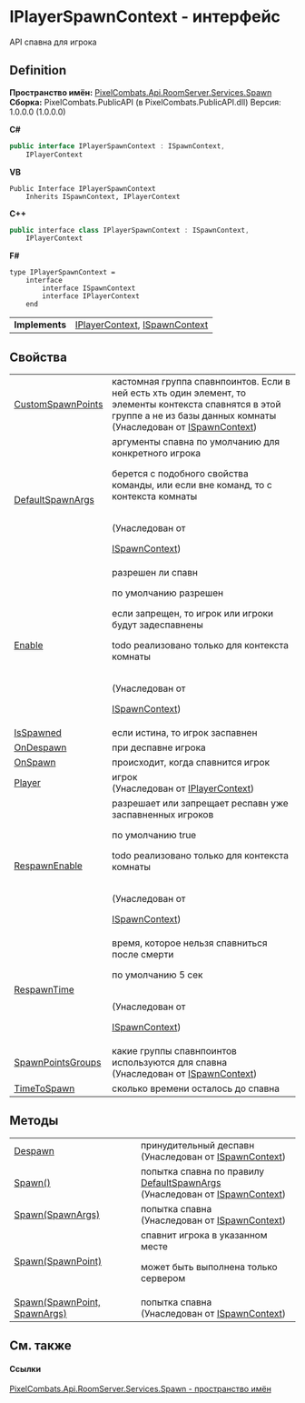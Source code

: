 # IPlayerSpawnContext - интерфейс


API спавна для игрока



## Definition
**Пространство имён:** <a href="0971793b-47eb-58b2-d7a8-6c570042d7d9">PixelCombats.Api.RoomServer.Services.Spawn</a>  
**Сборка:** PixelCombats.PublicAPI (в PixelCombats.PublicAPI.dll) Версия: 1.0.0.0 (1.0.0.0)

**C#**
``` C#
public interface IPlayerSpawnContext : ISpawnContext, 
	IPlayerContext
```
**VB**
``` VB
Public Interface IPlayerSpawnContext
	Inherits ISpawnContext, IPlayerContext
```
**C++**
``` C++
public interface class IPlayerSpawnContext : ISpawnContext, 
	IPlayerContext
```
**F#**
``` F#
type IPlayerSpawnContext = 
    interface
        interface ISpawnContext
        interface IPlayerContext
    end
```

<table><tr><td><strong>Implements</strong></td><td><a href="a8c6f3fa-ac3b-6342-34e8-bdd1baed6b28">IPlayerContext</a>, <a href="c63de599-658c-3853-3ceb-8251d961bf63">ISpawnContext</a></td></tr>
</table>



## Свойства
<table>
<tr>
<td><a href="f4fe81a8-c9c3-941f-cb82-66ebeab91ec3">CustomSpawnPoints</a></td>
<td>кастомная группа спавнпоинтов. Если в ней есть хть один элемент, то элементы контекста спавнятся в этой группе а не из базы данных комнаты<br />(Унаследован от <a href="c63de599-658c-3853-3ceb-8251d961bf63">ISpawnContext</a>)</td></tr>
<tr>
<td><a href="81954c34-0c08-0a3a-484f-c59f84fc51cb">DefaultSpawnArgs</a></td>
<td>аргументы спавна по умолчанию для конкретного игрока <p>берется с подобного свойства команды, или если вне команд, то с контекста комнаты</p><br />(Унаследован от <a href="c63de599-658c-3853-3ceb-8251d961bf63">

ISpawnContext</a>)</td></tr>
<tr>
<td><a href="b889cb58-1b6a-70b8-6b7c-6bb2a1256ccc">Enable</a></td>
<td>разрешен ли спавн <p>по умолчанию разрешен</p><p>

если запрещен, то игрок или игроки будут задеспавнены</p><p>

todo реализовано только для контекста комнаты</p><br />(Унаследован от <a href="c63de599-658c-3853-3ceb-8251d961bf63">

ISpawnContext</a>)</td></tr>
<tr>
<td><a href="acfc1a75-3df4-3af8-f712-c592d55536a3">IsSpawned</a></td>
<td>если истина, то игрок заспавнен</td></tr>
<tr>
<td><a href="a8319642-49c7-7c1b-5c37-d22999939d8e">OnDespawn</a></td>
<td>при деспавне игрока</td></tr>
<tr>
<td><a href="ec8d6237-24f5-dc5a-1205-81e515b9768d">OnSpawn</a></td>
<td>происходит, когда спавнится игрок</td></tr>
<tr>
<td><a href="6abdfe86-6da1-4e24-75f1-1be16ffbb7c6">Player</a></td>
<td>игрок<br />(Унаследован от <a href="a8c6f3fa-ac3b-6342-34e8-bdd1baed6b28">IPlayerContext</a>)</td></tr>
<tr>
<td><a href="d1d92233-aa7f-5f04-2f5c-503a40903fb3">RespawnEnable</a></td>
<td>разрешает или запрещает респавн уже заспавненных игроков <p>по умолчанию true</p><p>

todo реализовано только для контекста комнаты</p><br />(Унаследован от <a href="c63de599-658c-3853-3ceb-8251d961bf63">

ISpawnContext</a>)</td></tr>
<tr>
<td><a href="86152412-a824-365b-fe6b-3905cb6cf786">RespawnTime</a></td>
<td>время, которое нельзя спавниться после смерти <p>по умолчанию 5 сек</p><br />(Унаследован от <a href="c63de599-658c-3853-3ceb-8251d961bf63">

ISpawnContext</a>)</td></tr>
<tr>
<td><a href="9b9e1a52-bb34-c5e8-3d69-aa8aef0b3311">SpawnPointsGroups</a></td>
<td>какие группы спавнпоинтов используются для спавна<br />(Унаследован от <a href="c63de599-658c-3853-3ceb-8251d961bf63">ISpawnContext</a>)</td></tr>
<tr>
<td><a href="89135a79-e053-0b11-f837-114978482a68">TimeToSpawn</a></td>
<td>сколько времени осталось до спавна</td></tr>
</table>

## Методы
<table>
<tr>
<td><a href="656cc9fb-67f7-2a36-ba47-7b6966c84610">Despawn</a></td>
<td>принудительный деспавн<br />(Унаследован от <a href="c63de599-658c-3853-3ceb-8251d961bf63">ISpawnContext</a>)</td></tr>
<tr>
<td><a href="8d1f9aba-4e84-395e-4982-2c43987c6b58">Spawn()</a></td>
<td>попытка спавна по правилу <a href="81954c34-0c08-0a3a-484f-c59f84fc51cb">DefaultSpawnArgs</a><br />(Унаследован от <a href="c63de599-658c-3853-3ceb-8251d961bf63">ISpawnContext</a>)</td></tr>
<tr>
<td><a href="46b1fb11-b44c-81e5-c469-5f6a9ae17d48">Spawn(SpawnArgs)</a></td>
<td>попытка спавна<br />(Унаследован от <a href="c63de599-658c-3853-3ceb-8251d961bf63">ISpawnContext</a>)</td></tr>
<tr>
<td><a href="eb2ebbd1-7a1b-c51e-3a60-a6921ab9ccac">Spawn(SpawnPoint)</a></td>
<td>спавнит игрока в указанном месте <p>может быть выполнена только сервером</p></td></tr>
<tr>
<td><a href="ba3b5e24-57b5-1a33-87bd-e1b24e7ce265">Spawn(SpawnPoint, SpawnArgs)</a></td>
<td>попытка спавна<br />(Унаследован от <a href="c63de599-658c-3853-3ceb-8251d961bf63">ISpawnContext</a>)</td></tr>
</table>

## См. также


#### Ссылки
<a href="0971793b-47eb-58b2-d7a8-6c570042d7d9">PixelCombats.Api.RoomServer.Services.Spawn - пространство имён</a>  
